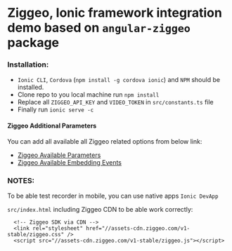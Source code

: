 # Ziggeo, Ionic framework integration demo based on `angular-ziggeo` package

### Installation:
- `Ionic CLI`, `Cordova` (`npm install -g cordova ionic`) and `NPM` should be installed.
- Clone repo to you local machine run `npm install`
- Replace all `ZIGGEO_API_KEY` and `VIDEO_TOKEN` in `src/constants.ts` file
- Finally run `ionic serve -c`

#### Ziggeo Additional Parameters

You can add all available all Ziggeo related options from below link:
- [Ziggeo Available Parameters](https://ziggeo.com/docs/sdks/javascript/browser-integration/parameters#javascript-revision=v1-stable&javascript-version=v2)
- [Ziggeo Available Embedding Events](https://ziggeo.com/docs/sdks/javascript/browser-interaction/events)

### NOTES:
To be able test recorder in mobile, you can use native apps `Ionic DevApp`

`src/index.html` including Ziggeo CDN to be able work correctly:
```$html
  <!-- Ziggeo SDK via CDN -->
  <link rel="stylesheet" href="//assets-cdn.ziggeo.com/v1-stable/ziggeo.css" />
  <script src="//assets-cdn.ziggeo.com/v1-stable/ziggeo.js"></script>
```
